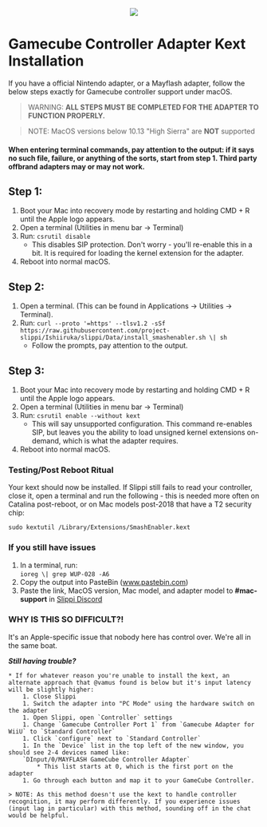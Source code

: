 <p align="center">
  <img src="https://slippi.gg/static/media/SlippiLogo.81afd6df.svg"/>
</p>

# Gamecube Controller Adapter Kext Installation
If you have a official Nintendo adapter, or a Mayflash adapter, follow the below steps exactly for Gamecube controller support under macOS. 

> WARNING: **ALL STEPS MUST BE COMPLETED FOR THE ADAPTER TO FUNCTION PROPERLY.**

> NOTE: MacOS versions below 10.13 "High Sierra" are **NOT** supported

#### **When entering terminal commands, pay attention to the output: if it says no such file, failure, or anything of the sorts, start from step 1. Third party offbrand adapters may or may not work.**

## Step 1:
1. Boot your Mac into recovery mode by restarting and holding CMD + R until the Apple logo appears.
1. Open a terminal (Utilities in menu bar -> Terminal)
1. Run: `csrutil disable`  
    * This disables SIP protection. Don't worry - you'll re-enable this in a bit. It is required for loading the kernel extension for the adapter.  
1. Reboot into normal macOS.

## Step 2:
1. Open a terminal. (This can be found in Applications -> Utilities -> Terminal).
1. Run: `curl --proto '=https' --tlsv1.2 -sSf https://raw.githubusercontent.com/project-slippi/Ishiiruka/slippi/Data/install_smashenabler.sh \| sh`
    * Follow the prompts, pay attention to the output.

## Step 3:
1. Boot your Mac into recovery mode by restarting and holding CMD + R until the Apple logo appears.
1. Open a terminal (Utilities in menu bar -> Terminal)
1. Run: `csrutil enable --without kext`
    * This will say unsupported configuration. This command re-enables SIP, but leaves you the ability to load unsigned kernel extensions on-demand, which is what the adapter requires.  
1. Reboot into normal macOS.

### Testing/Post Reboot Ritual
Your kext should now be installed. If Slippi still fails to read your controller, close it, open a terminal and run the following - this is needed more often on Catalina post-reboot, or on Mac models post-2018 that have a T2 security chip:

`sudo kextutil /Library/Extensions/SmashEnabler.kext`

### If you still have issues

1. In a terminal, run:  
`ioreg \| grep WUP-028 -A6`
1. Copy the output into PasteBin (www.pastebin.com)
1. Paste the link, MacOS version, Mac model, and adapter model to **\#mac-support** in [Slippi Discord](http://discord.gg/pPfEaW5) 

### WHY IS THIS SO DIFFICULT?!
It's an Apple-specific issue that nobody here has control over. We're all in the same boat.

_**Still having trouble?**_  

    * If for whatever reason you're unable to install the kext, an alternate approach that @vamus found is below but it's input latency will be slightly higher:
        1. Close Slippi
		1. Switch the adapter into "PC Mode" using the hardware switch on the adapter
		1. Open Slippi, open `Controller` settings
		1. Change `Gamecube Controller Port 1` from `Gamecube Adapter for WiiU` to `Standard Controller`
		1. Click `configure` next to `Standard Controller`
		1. In the `Device` list in the top left of the new window, you should see 2-4 devices named like:  
		`DInput/0/MAYFLASH GameCube Controller Adapter`
		    * This list starts at 0, which is the first port on the adapter
		1. Go through each button and map it to your GameCube Controller.

    > NOTE: As this method doesn't use the kext to handle controller recognition, it may perform differently. If you experience issues (input lag in particular) with this method, sounding off in the chat would be helpful.